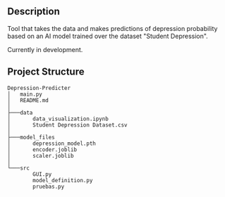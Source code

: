 ## Description
Tool that takes the data and makes predictions of depression probability based on an AI model trained over the dataset "Student Depression".

Currently in development.

## Project Structure
```
Depression-Predicter
│   main.py
│   README.md
│
├───data
│       data_visualization.ipynb
│       Student Depression Dataset.csv
│
├───model_files
│       depression_model.pth
│       encoder.joblib
│       scaler.joblib
│
└───src
        GUI.py
        model_definition.py
        pruebas.py
```
